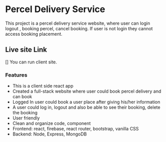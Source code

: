 # Percel Delivery Service

This project is a percel delivery service website, where user can login logout , booking percel, cancel booking. If user is not login they cannot access booking placement.

## Live site Link
[]
You can run client site.

### Features
* This is a client side react app
* Created a full-stack website where user could book percel delivery and can book
* Logged In user could book a user place after giving his/her information
* A user could log in, logout and also be able to see their booking, delete the booking
* User friendly
* Clean and organize code, component
* Frontend: react, firebase, react router,  bootstrap, vanilla CSS
* Backend: Node, Express, MongoDB